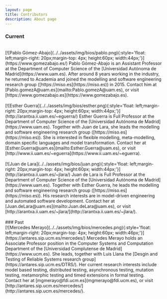 ```yaml
---
layout: page
title: Contributors
description: About page
---
```

### Current
<br>
<div style="text-align: left" markdown="1">
[![Pablo Gómez-Abajo](../../assets/img/bios/pablo.png){:style='float: left;margin-right: 20px;margin-top: 4px; height:60px; width:44px;'}](https://www.gomezabajo.es/) Pablo Gómez-Abajo is an Assistant Professor at the Department of Computer Science of the [Universidad Autónoma de Madrid](https://www.uam.es). After around 8 years working in the industry, he returned to Academia and joined the modelling and software engineering research group ([https://miso.es](https://miso.es)) in 2015. Contact him at [Pablo.gomezA@uam.es](mailto:Pablo.gomezA@uam.es), or visit [https://www.gomezabajo.es](https://www.gomezabajo.es).
</div>
<br>
<div style="text-align: left" markdown="1">
[![Esther Guerra](../../assets/img/bios/esther.png){:style='float: left;margin-right: 20px;margin-top: 4px; height:60px; width:44px;'}](http://arantxa.ii.uam.es/~eguerra/) Esther Guerra is Full Professor at the Department of Computer Science of the [Universidad Autónoma de Madrid](https://www.uam.es). Together with Juan de Lara, she leads the modelling and software engineering research group ([https://miso.es](https://miso.es)). She is interested in flexible modelling, meta-modelling, domain specific languages and model transformation. Contact her at [Esther.Guerra@uam.es](mailto:Esther.Guerra@uam.es), or visit [http://www.ii.uam.es/~eguerra](https://www.ii.uam.es/~eguerra).
</div>
<br>
<div style="text-align: left" markdown="1">
[![Juan de Lara](../../assets/img/bios/juan.png){:style='float: left;margin-right: 20px;margin-top: 4px; height:60px; width:44px;'}](http://arantxa.ii.uam.es/~jlara/) Juan de Lara is Full Professor at the Department of Computer Science of the [Universidad Autónoma de Madrid](https://www.uam.es). Together with Esther Guerra, he leads the modelling and software engineering research group ([https://miso.es](https://miso.es)). His research interests are in model-driven engineering and automated software development. Contact her at [Juan.deLara@uam.es](mailto:Juan.deLara@uam.es), or visit [http://arantxa.ii.uam.es/~jlara/](http://arantxa.ii.uam.es/~jlara/).
</div>
<br>
### Past
<br>
<div style="text-align: left" markdown="1">
[![Mercedes Merayo](../../assets/img/bios/mercedes.png){:style='float: left;margin-right: 20px;margin-top: 4px; height:60px; width:46px;'}](https://antares.sip.ucm.es/mercedes/) Mercedes Merayo holds an Associate Professor position in the Computer Systems and Computation Department of the [Universidad Complutense de Madrid](https://www.ucm.es). She leads, together with Luis Llana the [Desgin and Testing of Reliable Systems research group](https://antares.sip.ucm.es/DTRS/). Her current research interests include model based testing, distributed testing, asynchronous testing, mutation testing, metamorphic testing and timed extensions in formal testing. Contact her at [mgmerayo@fdi.ucm.es](mgmerayo@fdi.ucm.es), or visit [http://antares.sip.ucm.es/mercedes/](http://antares.sip.ucm.es/mercedes/).

</div>
